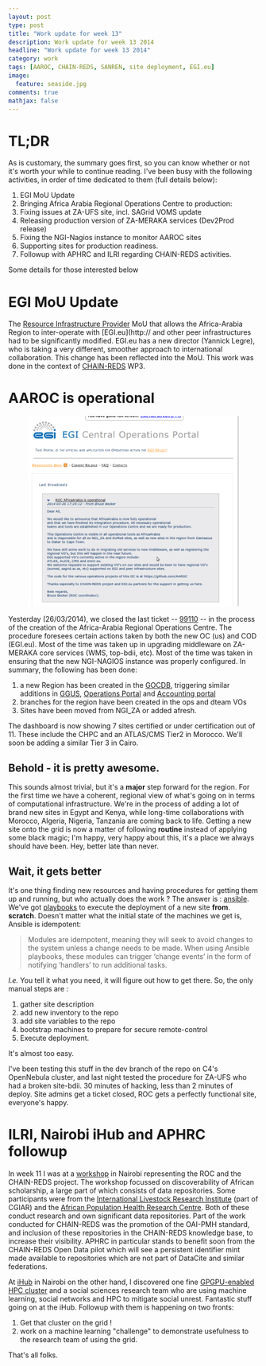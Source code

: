 ```yaml
---
layout: post
type: post
title: "Work update for week 13"
description: Work update for week 13 2014
headline: "Work update for week 13 2014"
category: work
tags: [AAROC, CHAIN-REDS, SANREN, site deployment, EGI.eu]
image: 
  feature: seaside.jpg
comments: true 
mathjax: false
---
```


# TL;DR

As is customary, the summary goes first, so you can know whether or not it's worth your while to continue reading. I've been busy with the following activities, in order of time dedicated to them (full details below):

 1. EGI MoU Update
 1. Bringing Africa Arabia Regional Operations Centre to production: 
  1. Fixing issues at ZA-UFS site, incl. SAGrid VOMS update
  1. Releasing production version of ZA-MERAKA services (Dev2Prod release)
  1. Fixing the NGI-Nagios instance to monitor AAROC sites
  1. Supporting sites for production readiness.
 1. Followup with APHRC and ILRI regarding CHAIN-REDS activities. 

Some details for those interested below

# EGI MoU Update

The [Resource Infrastructure Provider](https://wiki.egi.eu/wiki/PROC02_Operations_Centre_creation) MoU that allows the Africa-Arabia Region to inter-operate with [EGI.eu](http:// and other peer infrastructures had to be significantly modified. EGI.eu has a new director (Yannick Legre), who is taking a very different, smoother approach to international collaboration. This change has been reflected into the MoU. This work was done in the context of [CHAIN-REDS](https://www.chain-project.eu) WP3.

# AAROC is operational
<figure class="">
	<img src="/images/AAROCoperational.png" >
</figure>

Yesterday (26/03/2014), we closed the last ticket -- [99110](https://ggus.eu/index.php?mode=ticket_info&ticket_id=99110) -- in the process of the creation of the Africa-Arabia Regional Operations Centre. The procedure foresees certain actions taken by both the new OC (us) and COD (EGI.eu). Most of the time was taken up in upgrading middleware on ZA-MERAKA core services (WMS, top-bdii, etc). Most of the time was taken in ensuring that the new NGI-NAGIOS instance was properly configured. In summary, the following has been done: 
 
 1. a new Region has been created in the [GOCDB](https://goc.egi.eu/portal), triggering similar additions in [GGUS](https://ggus.eu), [Operations Portal](https://operations-portal.egi.eu) and [Accounting portal](https://accounting-portal.egi.eu)
 1. branches for the region have been created in the ops and dteam VOs
 1. Sites have been moved from NGI_ZA or added afresh.
 
The dashboard is now showing 7 sites certified or under certification out of 11. These include the CHPC and an ATLAS/CMS Tier2 in Morocco. We'll soon be adding a similar Tier 3 in Cairo.

## Behold - it is pretty awesome.

This sounds almost trivial, but it's a **major** step forward for the region. For the first time we have a coherent, regional view of what's going on in terms of computational infrastructure. We're in the process of adding a lot of brand new sites in Egypt and Kenya, while long-time collaborations with Morocco, Algeria, Nigeria, Tanzania are coming back to life. Getting a new site onto the grid is now a matter of following **routine** instead of applying some black magic; I'm happy, very happy about this, it's a place we always should have been. Hey, better late than never.

## Wait, it gets better 

It's one thing finding new resources and having procedures for getting them up and running, but who actually does the work ? The answer is : [ansible](http://www.ansible.com). We've got [playbooks](https://github.com/AAROC/ansible-for-grid) to execute the deployment of a new site **from**. **scratch**. Doesn't matter what the initial state of the machines we get is, Ansible is idempotent:

> Modules are idempotent, meaning they will seek to avoid changes to the system unless a change needs to be made. When using Ansible playbooks, these modules can trigger ‘change events’ in the form of notifying ‘handlers’ to run additional tasks.

*I.e.* You tell it what you need, it will figure out how to get there. So, the only manual steps are :
 
 1. gather site description
 1. add new inventory to the repo 
 1. add site variables to the repo
 1. bootstrap machines to prepare for secure remote-control
 1. Execute deployment. 

It's almost too easy.

I've been testing this stuff in the dev branch of the repo on C4's OpenNebula cluster, and last night tested the procedure for ZA-UFS who had a broken site-bdii. 30 minutes of hacking, less than 2 minutes of deploy. Site admins get a ticket closed, ROC gets a perfectly functional site, everyone's happy. 

# ILRI, Nairobi iHub and APHRC followup

In week 11 I was at a [workshop](https://openuct.uct.ac.za/blog/promoting-discoverability-african-scholarship) in Nairobi representing the ROC and the CHAIN-REDS project. The workshop focussed on discoverability of African scholarship, a large part of which consists of data repositories. Some participants were from the [International Livestock Research Institute](http://www.ilri.cgiar.org) (part of CGIAR) and the [African Population Health Research Centre](http://www.cgiar.org). Both of these conduct research and own significant data repositories. Part of the work conducted for CHAIN-REDS was the promotion of the OAI-PMH standard, and inclusion of these repositories in the CHAIN-REDS knowledge base, to increase their visibility. APHRC in particular stands to benefit soon from the CHAIN-REDS Open Data pilot which will see a persistent identifier mint made available to repositories which are not part of DataCite and similar federations. 

At [iHub](http://www.ihub.co.ke) in Nairobi on the other hand, I discovered one fine [GPGPU-enabled HPC cluster](http://www.ihub.co.ke/cluster) and a social sciences research team who are using machine learning, social networks and HPC to mitigate social unrest. Fantastic stuff going on at the iHub. Followup with them is happening on two fronts:
 
 1. Get that cluster on the grid ! 
 1. work on a machine learning "challenge" to demonstrate usefulness to the research team of using the grid.
 
That's all folks.
